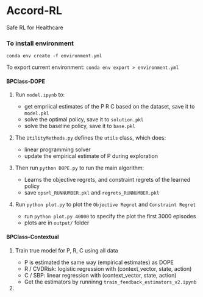 # Accord-RL
Safe RL for Healthcare

### To install environment
`conda env create -f environment.yml`

To export current environment: `conda env export > environment.yml`

#### BPClass-DOPE

1. Run `model.ipynb` to: 
   * get empriical estimates of the P R C based on the dataset, save it to `model.pkl`
   * solve the optimal policy, save it to `solution.pkl`
   * solve the baseline policy, save it to `base.pkl`

2. The `UtilityMethods.py` defines the `utils` class, which does:
   * linear programming solver
   * update the empirical estimate of P during exploration
  
3. Then run `python DOPE.py` to run the main algorithm:
   * Learns the objective regrets, and constraint regrets of the learned policy
   * save `opsrl_RUNNUMBER.pkl` and `regrets_RUNNUMBER.pkl`

4. Run `python plot.py` to plot the `Objective Regret` and `Constraint Regret`
   * run `python plot.py 40000` to specify the plot the first 3000 episodes
   * plots are in `output/` folder


#### BPClass-Contextual

1. Train true model for P, R, C using all data
   * P is estimated the same way (empirical estimates) as DOPE
   * R / CVDRisk: logistic regression with (context_vector, state, action)
   * C / SBP: linear regression with (context_vector, state, action)
   * Get the estimators by runninng `train_feedback_estimators_v2.ipynb`

2. 